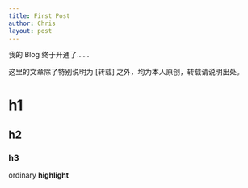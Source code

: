 ```yaml
---
title: First Post
author: Chris
layout: post
---
```


我的 Blog 终于开通了……

这里的文章除了特别说明为 [转载] 之外，均为本人原创，转载请说明出处。

# h1
## h2
### h3

ordinary **highlight**
